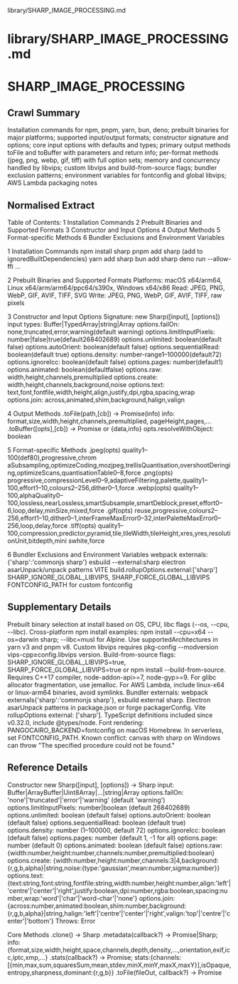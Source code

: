 library/SHARP_IMAGE_PROCESSING.md
# library/SHARP_IMAGE_PROCESSING.md
# SHARP_IMAGE_PROCESSING

## Crawl Summary
Installation commands for npm, pnpm, yarn, bun, deno; prebuilt binaries for major platforms; supported input/output formats; constructor signature and options; core input options with defaults and types; primary output methods toFile and toBuffer with parameters and return info; per-format methods (jpeg, png, webp, gif, tiff) with full option sets; memory and concurrency handled by libvips; custom libvips and build-from-source flags; bundler exclusion patterns; environment variables for fontconfig and global libvips; AWS Lambda packaging notes

## Normalised Extract
Table of Contents:
 1 Installation Commands
 2 Prebuilt Binaries and Supported Formats
 3 Constructor and Input Options
 4 Output Methods
 5 Format-specific Methods
 6 Bundler Exclusions and Environment Variables

1 Installation Commands
   npm install sharp
   pnpm add sharp (add to ignoredBuiltDependencies)
   yarn add sharp
   bun add sharp
   deno run --allow-ffi …

2 Prebuilt Binaries and Supported Formats
   Platforms: macOS x64/arm64, Linux x64/arm/arm64/ppc64/s390x, Windows x64/x86
   Read: JPEG, PNG, WebP, GIF, AVIF, TIFF, SVG
   Write: JPEG, PNG, WebP, GIF, AVIF, TIFF, raw pixels

3 Constructor and Input Options
   Signature: new Sharp([input], [options])
   input types: Buffer|TypedArray|string|Array
   options.failOn: none,truncated,error,warning(default warning)
   options.limitInputPixels: number|false|true(default268402689)
   options.unlimited: boolean(default false)
   options.autoOrient: boolean(default false)
   options.sequentialRead: boolean(default true)
   options.density: number-range1–100000(default72)
   options.ignoreIcc: boolean(default false)
   options.pages: number(default1)
   options.animated: boolean(defaultfalse)
   options.raw: width,height,channels,premultiplied
   options.create: width,height,channels,background,noise
   options.text: text,font,fontfile,width,height,align,justify,dpi,rgba,spacing,wrap
   options.join: across,animated,shim,background,halign,valign

4 Output Methods
   .toFile(path,[cb]) → Promise(info)
     info: format,size,width,height,channels,premultiplied, pageHeight,pages,…
   .toBuffer([opts],[cb]) → Promise<Buffer> or {data,info}
     opts.resolveWithObject: boolean

5 Format-specific Methods
   .jpeg(opts) quality1–100(def80),progressive,chrom aSubsampling,optimizeCoding,mozjpeg,trellisQuantisation,overshootDeringing,optimizeScans,quantisationTable0–8,force
   .png(opts) progressive,compressionLevel0–9,adaptiveFiltering,palette,quality1–100,effort1–10,colours2–256,dither0–1,force
   .webp(opts) quality1–100,alphaQuality0–100,lossless,nearLossless,smartSubsample,smartDeblock,preset,effort0–6,loop,delay,minSize,mixed,force
   .gif(opts) reuse,progressive,colours2–256,effort1–10,dither0–1,interFrameMaxError0–32,interPaletteMaxError0–256,loop,delay,force
   .tiff(opts) quality1–100,compression,predictor,pyramid,tile,tileWidth,tileHeight,xres,yres,resolutionUnit,bitdepth,mini swhite,force

6 Bundler Exclusions and Environment Variables
   webpack externals: {'sharp':'commonjs sharp'}
   esbuild --external:sharp
   electron asarUnpack/unpack patterns
   VITE build.rollupOptions.external:['sharp']
   SHARP_IGNORE_GLOBAL_LIBVIPS, SHARP_FORCE_GLOBAL_LIBVIPS
   FONTCONFIG_PATH for custom fontconfig


## Supplementary Details
Prebuilt binary selection at install based on OS, CPU, libc flags (--os, --cpu, --libc). Cross-platform npm install examples: npm install --cpu=x64 --os=darwin sharp; --libc=musl for Alpine. Use supportedArchitectures in yarn v3 and pnpm v8. Custom libvips requires pkg-config --modversion vips-cpp≥config.libvips version. Build-from-source flags: SHARP_IGNORE_GLOBAL_LIBVIPS=true, SHARP_FORCE_GLOBAL_LIBVIPS=true or npm install --build-from-source. Requires C++17 compiler, node-addon-api>=7, node-gyp>=9. For glibc allocator fragmentation, use jemalloc. For AWS Lambda, include linux-x64 or linux-arm64 binaries, avoid symlinks. Bundler externals: webpack externals{'sharp':'commonjs sharp'}, esbuild external sharp. Electron asarUnpack patterns in package.json or forge packagerConfig. Vite rollupOptions external: ['sharp']. TypeScript definitions included since v0.32.0, include @types/node. Font rendering: PANGOCAIRO_BACKEND=fontconfig on macOS Homebrew. In serverless, set FONTCONFIG_PATH. Known conflict: canvas with sharp on Windows can throw "The specified procedure could not be found."

## Reference Details
Constructor
  new Sharp([input], [options]) → Sharp
    input: Buffer|ArrayBuffer|Uint8Array|...|string|Array
    options.failOn: 'none'|'truncated'|'error'|'warning' (default 'warning')
    options.limitInputPixels: number|boolean (default 268402689)
    options.unlimited: boolean (default false)
    options.autoOrient: boolean (default false)
    options.sequentialRead: boolean (default true)
    options.density: number (1–100000, default 72)
    options.ignoreIcc: boolean (default false)
    options.pages: number (default 1, -1 for all)
    options.page: number (default 0)
    options.animated: boolean (default false)
    options.raw: {width:number,height:number,channels:number,premultiplied:boolean}
    options.create: {width:number,height:number,channels:3|4,background:{r,g,b,alpha}|string,noise:{type:'gaussian',mean:number,sigma:number}}
    options.text: {text:string,font:string,fontfile:string,width:number,height:number,align:'left'|'centre'|'center'|'right',justify:boolean,dpi:number,rgba:boolean,spacing:number,wrap:'word'|'char'|'word-char'|'none'}
    options.join: {across:number,animated:boolean,shim:number,background:{r,g,b,alpha}|string,halign:'left'|'centre'|'center'|'right',valign:'top'|'centre'|'center'|'bottom'}
    Throws: Error

Core Methods
  .clone() → Sharp
  .metadata(callback?) → Promise<Object>|Sharp; info:{format,size,width,height,space,channels,depth,density,...,orientation,exif,icc,iptc,xmp,...}
  .stats(callback?) → Promise<Object>; stats:{channels:[{min,max,sum,squaresSum,mean,stdev,minX,minY,maxX,maxY}],isOpaque,entropy,sharpness,dominant:{r,g,b}}
  .toFile(fileOut, callback?) → Promise<Object>; info:{format,size,width,height,channels,premultiplied,cropOffsetLeft,cropOffsetTop,attentionX,attentionY,pageHeight,pages,textAutofitDpi}
  .toBuffer(options?, callback?) → Promise<Buffer>|Promise<{data,info}>; options.resolveWithObject:boolean

Format Methods
  .jpeg(options?) → Sharp; options:{quality:1–100,progressive:boolean,chrom aSubsampling:'4:2:0'|'4:4:4',optimizeCoding:boolean,mozjpeg:boolean,trellisQuantisation:boolean,overshootDeringing:boolean,optimiseScans:boolean,quantizationTable:0–8,force:boolean}
  .png(options?) → Sharp; options:{progressive:boolean,compressionLevel:0–9,adaptiveFiltering:boolean,palette:boolean,quality:1–100,effort:1–10,colours:2–256,dither:0–1,force:boolean}
  .webp(options?) → Sharp; options:{quality:1–100,alphaQuality:0–100,lossless:boolean,nearLossless:boolean,smartSubsample:boolean,smartDeblock:boolean,preset:'default'|'photo'|'picture'|'drawing'|'icon'|'text',effort:0–6,loop:number,delay:number|Array<number>,minSize:boolean,mixed:boolean,force:boolean}
  .gif(options?) → Sharp; options:{reuse:boolean,progressive:boolean,colours:2–256,effort:1–10,dither:0–1,interFrameMaxError:0–32,interPaletteMaxError:0–256,loop:number,delay:number|Array<number>,force:boolean}
  .tiff(options?) → Sharp; options:{quality:1–100,force:boolean,compression:'none'|'jpeg'|'deflate'|'packbits'|'ccittfax4'|'lzw'|'webp'|'zstd'|'jp2k',predictor:'none'|'horizontal'|'float',pyramid:boolean,tile:boolean,tileWidth:number,tileHeight:number,xres:number,yres:number,resolutionUnit:'inch'|'cm',bitdepth:1|2|4|8,mini swhite:boolean}

Code Examples
  const pipeline = sharp().rotate();
  pipeline.clone().resize(800,600).pipe(writeStream);
  pipeline.clone().extract({left:20,top:20,width:100,height:100}).pipe(otherStream);
  files:
    await sharp('in.gif',{animated:true}).webp({effort:6}).toBuffer();
    await sharp(Buffer,data).png({palette:true,quality:90}).toFile('out.png');

Best Practices
  Use sequentialRead=false for random-access operations
  Use mozjpeg:true for reduced JPEG size (slower)
  Disable PNG filtering for diagrams
  Use adaptiveFiltering for photos
  For glibc, preload jemalloc to avoid memory fragmentation
  Unpack sharp from ASAR in Electron
  Exclude sharp from bundlers via externals

Troubleshooting
  npm install errors: run npm install --build-from-source or set SHARP_IGNORE_GLOBAL_LIBVIPS
  FreeBSD: install pkgconf and vips before npm install
  AWS Lambda: include correct platform binaries, avoid symlinks, set function memory ≥1536MB
  Fontconfig error: set FONTCONFIG_PATH to valid fontconfig directory
  Windows canvas conflict: use separate processes or remove one module

## Information Dense Extract
sharp([input]:Buffer|TypedArray|string|Array,options:Object)→Sharp  options.failOn:'none'|'truncated'|'error'|'warning'(default'warning')  limitInputPixels:number|false|true(default268402689)  unlimited:boolean(defaultfalse)  autoOrient:boolean(defaultfalse)  sequentialRead:boolean(defaulttrue)  density:number(1–100000,default72)  ignoreIcc:boolean(defaultfalse)  pages:number(default1,-1∀all)  page:number(default0)  animated:boolean(defaultfalse)  raw:{width,height,channels,premultiplied}  create:{width,height,channels,background,noise:{type:'gaussian',mean,sigma}}  text:{text,font,fontfile,width,height,align,justify,dpi,rgba,spacing,wrap}  join:{across,animated,shim,background,halign,valign}  .clone()→Sharp  .metadata()→Promise<{format,size,width,height,space,channels,depth,density,chromaSubsampling,isProgressive,isPalette,bitsPerSample,pages,pageHeight,loop,delay,pagePrimary,levels,subifds,background,compression,resolutionUnit,hasProfile,hasAlpha,orientation,exif,icc,iptc,xmp,tifftagPhotoshop,formatMagick,comments}>  .stats()→Promise<{channels:[{min,max,sum,squaresSum,mean,stdev,minX,minY,maxX,maxY}],isOpaque,entropy,sharpness,dominant:{r,g,b}}>  .toFile(path,[cb])→Promise<{format,size,width,height,channels,premultiplied,cropOffsetLeft,cropOffsetTop,attentionX,attentionY,pageHeight,pages,textAutofitDpi}>  .toBuffer({resolveWithObject},[cb])→Promise<Buffer>|Promise<{data,info}>  .jpeg({quality:1–100,progressive,chrom aSubsampling:'4:2:0'|'4:4:4',optimizeCoding,mozjpeg,trellisQuantisation,overshootDeringing,optimiseScans,quantisationTable:0–8,force})→Sharp  .png({progressive,compressionLevel:0–9,adaptiveFiltering,palette,quality:1–100,effort:1–10,colours:2–256,dither:0–1,force})→Sharp  .webp({quality:1–100,alphaQuality:0–100,lossless,nearLossless,smartSubsample,smartDeblock,preset,effort:0–6,loop,delay,minSize,mixed,force})→Sharp  .gif({reuse,progressive,colours:2–256,effort:1–10,dither:0–1,interFrameMaxError:0–32,interPaletteMaxError:0–256,loop,delay,force})→Sharp  .tiff({quality:1–100,compression,predictor,pyramid,tile,tileWidth,tileHeight,xres,yres,resolutionUnit: 'inch'|'cm',bitdepth:1|2|4|8,mini swhite,force})→Sharp  Env: SHARP_IGNORE_GLOBAL_LIBVIPS,SHARP_FORCE_GLOBAL_LIBVIPS,PANGOCAIRO_BACKEND=fontconfig,FONTCONFIG_PATH; Bundlers: webpack externals{'sharp':'commonjs sharp'},esbuild--external sharp; Electron asarUnpack; Vite external:['sharp']; AWS Lambda: include linux-x64/arm64 binaries, memory≥1536MB; glibc allocator→use jemalloc; FreeBSD→pkg install vips; build deps C++17,node-addon-api≥7,node-gyp≥9

## Sanitised Extract
Table of Contents:
 1 Installation Commands
 2 Prebuilt Binaries and Supported Formats
 3 Constructor and Input Options
 4 Output Methods
 5 Format-specific Methods
 6 Bundler Exclusions and Environment Variables

1 Installation Commands
   npm install sharp
   pnpm add sharp (add to ignoredBuiltDependencies)
   yarn add sharp
   bun add sharp
   deno run --allow-ffi 

2 Prebuilt Binaries and Supported Formats
   Platforms: macOS x64/arm64, Linux x64/arm/arm64/ppc64/s390x, Windows x64/x86
   Read: JPEG, PNG, WebP, GIF, AVIF, TIFF, SVG
   Write: JPEG, PNG, WebP, GIF, AVIF, TIFF, raw pixels

3 Constructor and Input Options
   Signature: new Sharp([input], [options])
   input types: Buffer|TypedArray|string|Array
   options.failOn: none,truncated,error,warning(default warning)
   options.limitInputPixels: number|false|true(default268402689)
   options.unlimited: boolean(default false)
   options.autoOrient: boolean(default false)
   options.sequentialRead: boolean(default true)
   options.density: number-range1100000(default72)
   options.ignoreIcc: boolean(default false)
   options.pages: number(default1)
   options.animated: boolean(defaultfalse)
   options.raw: width,height,channels,premultiplied
   options.create: width,height,channels,background,noise
   options.text: text,font,fontfile,width,height,align,justify,dpi,rgba,spacing,wrap
   options.join: across,animated,shim,background,halign,valign

4 Output Methods
   .toFile(path,[cb])  Promise(info)
     info: format,size,width,height,channels,premultiplied, pageHeight,pages,
   .toBuffer([opts],[cb])  Promise<Buffer> or {data,info}
     opts.resolveWithObject: boolean

5 Format-specific Methods
   .jpeg(opts) quality1100(def80),progressive,chrom aSubsampling,optimizeCoding,mozjpeg,trellisQuantisation,overshootDeringing,optimizeScans,quantisationTable08,force
   .png(opts) progressive,compressionLevel09,adaptiveFiltering,palette,quality1100,effort110,colours2256,dither01,force
   .webp(opts) quality1100,alphaQuality0100,lossless,nearLossless,smartSubsample,smartDeblock,preset,effort06,loop,delay,minSize,mixed,force
   .gif(opts) reuse,progressive,colours2256,effort110,dither01,interFrameMaxError032,interPaletteMaxError0256,loop,delay,force
   .tiff(opts) quality1100,compression,predictor,pyramid,tile,tileWidth,tileHeight,xres,yres,resolutionUnit,bitdepth,mini swhite,force

6 Bundler Exclusions and Environment Variables
   webpack externals: {'sharp':'commonjs sharp'}
   esbuild --external:sharp
   electron asarUnpack/unpack patterns
   VITE build.rollupOptions.external:['sharp']
   SHARP_IGNORE_GLOBAL_LIBVIPS, SHARP_FORCE_GLOBAL_LIBVIPS
   FONTCONFIG_PATH for custom fontconfig

## Original Source
Sharp Image Processing Library
https://sharp.pixelplumbing.com/

## Digest of SHARP_IMAGE_PROCESSING

# Installation
Supported package managers and commands:
- npm: npm install sharp
- pnpm: pnpm add sharp (may require adding sharp to ignoredBuiltDependencies)
- yarn: yarn add sharp
- bun: bun add sharp
- deno: deno run --allow-ffi ...

# Prebuilt Binaries
Platforms with provided binaries:
• macOS x64 (>= 10.15), macOS ARM64
• Linux x64, ARM, ARM64, ppc64, s390x
• Windows x64, x86
Supported input formats: JPEG, PNG, WebP, GIF, AVIF, TIFF, SVG
Supported output formats: JPEG, PNG, WebP, GIF, AVIF, TIFF, raw pixel data

# Constructor
new Sharp([input], [options])
Parameters
• input: Buffer|ArrayBuffer|TypedArray|string (file path)|Array of inputs
• options: Object with attributes
Throws: Error on invalid parameters

# Input Options
• failOn: 'none'|'truncated'|'error'|'warning' (default 'warning')
• limitInputPixels: number|boolean (default 268402689)
• unlimited: boolean (default false)
• autoOrient: boolean (default false)
• sequentialRead: boolean (default true)
• density: number (1–100000, default 72)
• ignoreIcc: boolean (default false)
• pages: number (default 1, -1 for all)
• page: number (default 0)
• animated: boolean (default false)
• raw: {width:number,height:number,channels:number,premultiplied:boolean}
• create: {width:number,height:number,channels:3|4,background:string|Object,noise:{type:'gaussian',mean:number,sigma:number}}
• text: {text:string,font:string,fontfile:string,width:number,height:number,align:'left'|'center'|'right',justify:boolean,dpi:number,rgba:boolean,spacing:number,wrap:'word'|'char'|'word-char'|'none'}
• join: {across:number,animated:boolean,shim:number,background:string|Object,halign:'left'|'center'|'right',valign:'top'|'center'|'bottom'}

# Output Methods
.toFile(fileOut, [callback]) ⇒ Promise<Object>
• fileOut: string, output path
• callback(err, info) where info: {format, size, width, height, channels, premultiplied, cropOffsetLeft, cropOffsetTop, attentionX, attentionY, pageHeight, pages, textAutofitDpi}

.toBuffer([options],[callback]) ⇒ Promise<Buffer> or Promise<{data:Buffer,info:Object}>
• options.resolveWithObject: boolean
• callback(err, data, info)

# Format-specific Methods
.jpeg([options]) ⇒ Sharp
• options: {quality:number(1–100, default 80),progressive:boolean,chrom aSubsampling:'4:2:0'|'4:4:4',optimizeCoding:boolean,mоzjpeg:boolean,trellisQuantisation:boolean,overshootDeringing:boolean,optimizeScans:boolean,quantisationTable:0–8,force:boolean}

.png([options]) ⇒ Sharp
• options: {progressive:boolean,compressionLevel:0–9,adaptiveFiltering:boolean,palette:boolean,quality:1–100,effort:1–10,colours:2–256,dither:0–1,force:boolean}

.webp([options]) ⇒ Sharp
• options: {quality:1–100,alphaQuality:0–100,lossless:boolean,nearLossless:boolean,smartSubsample:boolean,smartDeblock:boolean,preset:'default'|'photo'|'picture'|'drawing'|'icon'|'text',effort:0–6,loop:number,delay:number|number[],minSize:boolean,mixed:boolean,force:boolean}

.gif([options]) ⇒ Sharp
• options: {reuse:boolean,progressive:boolean,colours:2–256,effort:1–10,dither:0–1,interFrameMaxError:0–32,interPaletteMaxError:0–256,loop:number,delay:number|number[],force:boolean}

.tiff([options]) ⇒ Sharp
• options: {quality:1–100,compression:'none'|'jpeg'|'deflate'|'packbits'|'ccittfax4'|'lzw'|'webp'|'zstd'|'jp2k',predictor:'none'|'horizontal'|'float',pyramid:boolean,tile:boolean,tileWidth:number,tileHeight:number,xres:number,yres:number,resolutionUnit:'inch'|'cm',bitdepth:1|2|4|8,mini swhite:boolean,force:boolean}

# Retrieval
Content retrieved 2024-06-06
Data Size: 7721590 bytes
Attribution: Sharp by Lovell Fuller et al., Apache License 2.0

## Attribution
- Source: Sharp Image Processing Library
- URL: https://sharp.pixelplumbing.com/
- License: MIT
- Crawl Date: 2025-05-11T02:32:10.692Z
- Data Size: 7721590 bytes
- Links Found: 18966

## Retrieved
2025-05-11
